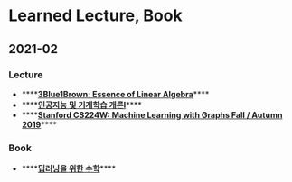 # Learned Lecture, Book

## 2021-02

### Lecture

* \*\*\*\*[**3Blue1Brown: Essence of Linear Algebra**](https://www.youtube.com/playlist?list=PLZHQObOWTQDPD3MizzM2xVFitgF8hE_ab)\*\*\*\*
* \*\*\*\*[**인공지능 및 기계학습 개론Ⅰ**](https://www.edwith.org/machinelearning1_17/home)\*\*\*\*
* \*\*\*\*[**Stanford CS224W: Machine Learning with Graphs Fall / Autumn 2019**](https://www.youtube.com/playlist?list=PLUjDWbHzLn6NOha7_RnC5LOXurenpy-QE)\*\*\*\*

### Book

* \*\*\*\*[**딥러닝을 위한 수학**](https://www.aladin.co.kr/shop/wproduct.aspx?ItemId=235984530)\*\*\*\*



